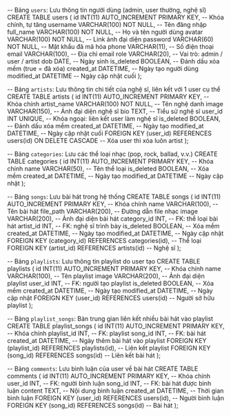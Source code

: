 -- Bảng `users`: Lưu thông tin người dùng (admin, user thường, nghệ sĩ)
CREATE TABLE users (
id INT(11) AUTO_INCREMENT PRIMARY KEY,         -- Khóa chính, tự tăng
username VARCHAR(100) NOT NULL,                -- Tên đăng nhập
full_name VARCHAR(100) NOT NULL,               -- Họ và tên người dùng
avatar VARCHAR(100) NOT NULL,                  -- Link ảnh đại diện
password VARCHAR(60) NOT NULL,                 -- Mật khẩu đã mã hóa
phone VARCHAR(11),                             -- Số điện thoại
email VARCHAR(100),                            -- Địa chỉ email
role VARCHAR(20),                              -- Vai trò: admin / user / artist
dob DATE,                                      -- Ngày sinh
is_deleted BOOLEAN,                            -- Đánh dấu xóa mềm (true = đã xóa)
created_at DATETIME,                           -- Ngày tạo người dùng
modified_at DATETIME                           -- Ngày cập nhật cuối
);

-- Bảng `artists`: Lưu thông tin chi tiết của nghệ sĩ, liên kết với 1 user cụ thể
CREATE TABLE artists (
id INT(11) AUTO_INCREMENT PRIMARY KEY,         -- Khóa chính
artist_name VARCHAR(100) NOT NULL,             -- Tên nghệ danh
image VARCHAR(150),                            -- Ảnh đại diện nghệ sĩ
bio TEXT,                                      -- Tiểu sử nghệ sĩ
user_id INT UNIQUE,                            -- Khóa ngoại: liên kết user làm nghệ sĩ
is_deleted BOOLEAN,                            -- Đánh dấu xóa mềm
created_at DATETIME,                           -- Ngày tạo
modified_at DATETIME,                          -- Ngày cập nhật cuối
FOREIGN KEY (user_id) REFERENCES users(id) ON DELETE CASCADE -- Xóa user thì xóa luôn artist
);

-- Bảng `categories`: Lưu các thể loại nhạc (pop, rock, ballad, v.v.)
CREATE TABLE categories (
id INT(11) AUTO_INCREMENT PRIMARY KEY,         -- Khóa chính
name VARCHAR(50),                              -- Tên thể loại
is_deleted BOOLEAN,                            -- Xóa mềm
created_at DATETIME,                           -- Ngày tạo
modified_at DATETIME                           -- Ngày cập nhật
);

-- Bảng `songs`: Lưu bài hát trong hệ thống
CREATE TABLE songs (
id INT(11) AUTO_INCREMENT PRIMARY KEY,         -- Khóa chính
name VARCHAR(100),                             -- Tên bài hát
file_path VARCHAR(200),                        -- Đường dẫn file nhạc
image VARCHAR(200),                            -- Ảnh đại diện bài hát
category_id INT,                               -- FK: thể loại bài hát
artist_id INT,                                 -- FK: nghệ sĩ trình bày
is_deleted BOOLEAN,                            -- Xóa mềm
created_at DATETIME,                           -- Ngày tạo
modified_at DATETIME,                          -- Ngày cập nhật
FOREIGN KEY (category_id) REFERENCES categories(id), -- Thể loại
FOREIGN KEY (artist_id) REFERENCES artists(id)       -- Nghệ sĩ
);

-- Bảng `playlists`: Lưu thông tin playlist do user tạo
CREATE TABLE playlists (
id INT(11) AUTO_INCREMENT PRIMARY KEY,         -- Khóa chính
name VARCHAR(100),                             -- Tên playlist
image VARCHAR(200),                            -- Ảnh đại diện playlist
user_id INT,                                   -- FK: người tạo playlist
is_deleted BOOLEAN,                            -- Xóa mềm
created_at DATETIME,                           -- Ngày tạo
modified_at DATETIME,                          -- Ngày cập nhật
FOREIGN KEY (user_id) REFERENCES users(id)     -- Người sở hữu playlist
);

-- Bảng `playlist_songs`: Bản trung gian liên kết nhiều bài hát vào playlist
CREATE TABLE playlist_songs (
id INT(11) AUTO_INCREMENT PRIMARY KEY,         -- Khóa chính
playlist_id INT,                               -- FK: playlist
song_id INT,                                   -- FK: bài hát
created_at DATETIME,                           -- Ngày thêm bài hát vào playlist
FOREIGN KEY (playlist_id) REFERENCES playlists(id),  -- Liên kết playlist
FOREIGN KEY (song_id) REFERENCES songs(id)            -- Liên kết bài hát
);

-- Bảng `comments`: Lưu bình luận của user về bài hát
CREATE TABLE comments (
id INT(11) AUTO_INCREMENT PRIMARY KEY,         -- Khóa chính
user_id INT,                                   -- FK: người bình luận
song_id INT,                                   -- FK: bài hát được bình luận
content TEXT,                                  -- Nội dung bình luận
created_at DATETIME,                           -- Thời gian bình luận
FOREIGN KEY (user_id) REFERENCES users(id),    -- Người bình luận
FOREIGN KEY (song_id) REFERENCES songs(id)     -- Bài hát
);


